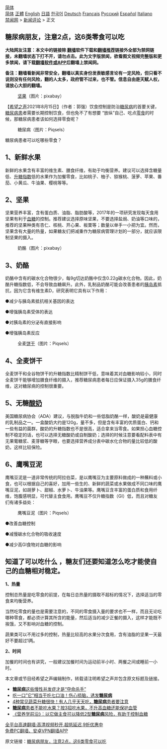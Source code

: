  <!-- 面包屑导航 --> <div class="breadcrumb"><!-- GTranslate: https://gtranslate.io/ -->  <div class="switcher notranslate">  <div class="selected">  <a href="#" onclick="return false;"> 简体</a>  </div>  <div class="option">  <a href="https://www.bannedbook.org" onclick="doGTranslate('zh-CN|zh-CN');jQuery('div.switcher div.selected a').html(jQuery(this).html());return false;" title="简体中文" class="nturl selected"> 简体</a>  <a href="https://www.bannedbook.org/zh-tw/" onclick="doGTranslate('zh-CN|zh-TW');jQuery('div.switcher div.selected a').html(jQuery(this).html());return false;" title="繁體中文" class="nturl"> 正體</a>  <a href="https://www.bannedbook.org/en/" onclick="doGTranslate('zh-CN|en');jQuery('div.switcher div.selected a').html(jQuery(this).html());return false;" title="English" class="nturl"> English</a>  <a href="https://www.bannedbook.org/ja/" onclick="doGTranslate('zh-CN|ja');jQuery('div.switcher div.selected a').html(jQuery(this).html());return false;" title="日本語" class="nturl"> 日語</a>  <a href="https://www.bannedbook.org/ko/" onclick="doGTranslate('zh-CN|ko');jQuery('div.switcher div.selected a').html(jQuery(this).html());return false;" title="한국어" class="nturl"> 한국어</a>  <a href="https://www.bannedbook.org/de/" onclick="doGTranslate('zh-CN|de');jQuery('div.switcher div.selected a').html(jQuery(this).html());return false;" title="Deutsch" class="nturl"> Deutsch</a>  <a href="https://www.bannedbook.org/fr/" onclick="doGTranslate('zh-CN|fr');jQuery('div.switcher div.selected a').html(jQuery(this).html());return false;" title="Français" class="nturl"> Français</a>  <a href="https://www.bannedbook.org/ru/" onclick="doGTranslate('zh-CN|ru');jQuery('div.switcher div.selected a').html(jQuery(this).html());return false;" title="Русский" class="nturl"> Русский</a>  <a href="https://www.bannedbook.org/es/" onclick="doGTranslate('zh-CN|es');jQuery('div.switcher div.selected a').html(jQuery(this).html());return false;" title="Español" class="nturl"> Español</a>  <a href="https://www.bannedbook.org/it/" onclick="doGTranslate('zh-CN|it');jQuery('div.switcher div.selected a').html(jQuery(this).html());return false;" title="Italiano" class="nturl"> Italiano</a>  </div>  </div>      <div class='breadcrumb-sub'><!-- Breadcrumb NavXT 6.3.0 --> <a href="https://www.bannedbook.org/" class="home">禁闻网</a> &gt; <a href="https://www.bannedbook.org/bnews/comments/" class="category">新闻评论</a> &gt; 正文</div></div><h2>糖尿病朋友，注意2点，这6类零食可以吃</h2> <p class="notice"><b>大陆网友注意：本文中的链接除 <a href="https://github.com/bannedbook/fanqiang" >翻墙</a>软件下载和<a href="https://github.com/killgcd/justmysocks/blob/master/README.md">翻墙推荐</a>链接外全部为禁网链接，未翻墙状态下打不开，请勿点击。此为文字版禁闻，欲看图文视频完整版和更多禁闻，请下载<a href="https://github.com/bannedbook/fanqiang">翻墙软件或APP</a>后翻墙上禁闻网。</p><p>备注：翻墙看新闻非常安全，翻墙以真实身份发表敏感言论有一定风险，但只看不说则没有任何风险，翻的人太多，政府管不过来，也不管。信息自由是天赋人权，请放心大胆的翻墙。</b></p>  <div class="entry"> <figure> <p><figcaption><a href="https://www.bannedbook.org/bnews/tag/%E5%9D%9A%E6%9E%9C/" class="st_tag internal_tag" rel="tag" title="标签 坚果 下的日志">坚果</a>（图片：pixabay）	</figcaption></figure> <p>【<span class='wp_keywordlink_affiliate'><a href="https://www.soundofhope.org" title="希望之声" target="_blank">希望之声</a></span>2021年8月15日】（作者：郭强）饮食控制是防治<a href="https://www.bannedbook.org/bnews/tag/%e7%b3%96%e5%b0%bf%e7%97%85/" class="st_tag internal_tag" rel="tag" title="标签 糖尿病 下的日志">糖尿病</a>的首要关键，<a href="https://www.bannedbook.org/bnews/tag/%E7%B3%96%E5%B0%BF%E7%97%85%E6%82%A3/" class="st_tag internal_tag" rel="tag" title="标签 糖尿病患 下的日志">糖尿病患</a>者需要长期控制饮食，但也免不了有想要 “放纵”自己、吃点<a href="https://www.bannedbook.org/bnews/tag/%E9%9B%B6%E9%A3%9F/" class="st_tag internal_tag" rel="tag" title="标签 零食 下的日志">零食</a>的时候，那糖尿病患者该如何选择零食呢？</p> <figure><figcaption>糖尿病（图片：Piqsels）</figcaption></figure> <p>糖尿病患者可以吃哪些零食？</p> <h2>1、新鲜水果</h2> <p>新鲜的水果含有丰富的维生素、膳食纤维，有助于均衡营养。建议可以选择含糖量低、<a href="https://www.bannedbook.org/bnews/tag/%E5%8D%87%E7%B3%96%E6%8C%87%E6%95%B0/" class="st_tag internal_tag" rel="tag" title="标签 升糖指数 下的日志">升糖指数</a>低的水果作为加餐零食，比如桃子、柚子、猕猴桃、菠萝、苹果、番茄、小黄瓜、牛油果、樱桃等等。</p> <h2>2、坚果</h2> <p>坚果营养丰富，含有蛋白质、油脂、脂肪酸等，2017年的一项研究发现每天食用坚果有利于<a href="https://www.bannedbook.org/bnews/tag/%e8%a1%80%e7%b3%96/" class="st_tag internal_tag" rel="tag" title="标签 血糖 下的日志">血糖</a>的控制。推荐建议选择原味坚果，不要选择盐焗、奶油等口味的，推荐的坚果种类有杏仁、核桃、开心果、板栗等；数量以单手一小把为宜。然而，坚果含有大量的热量，如果糖友们把减重作为糖尿病管理计划的一部分，就应该限制坚果的摄入。</p> <figure><figcaption>奶酪（图片：pixabay）</figcaption></figure> <h2>3、奶酪</h2> <p>奶酪中含有的碳水化合物很少，每9g切达奶酪中仅含0.22g碳水化合物。因此，奶酪升糖指数低，不会导致血糖飙升。此外，乳制品奶酪可能会改善患者的<a href="https://www.bannedbook.org/bnews/tag/%E8%83%B0%E5%B2%9B%E7%B4%A0/" class="st_tag internal_tag" rel="tag" title="标签 胰岛素 下的日志">胰岛素</a>抵抗，因为它含有维生素D，研究表明它具有以下作用：</p> <p>●减少与胰岛素抵抗相关基因的表达</p>  <p>●增强胰岛素受体的表达</p> <p>●对胰岛素的分泌有直接影响</p> <p>●增强胰岛素反应</p> <figure><figcaption>全麦<a href="https://www.bannedbook.org/bnews/tag/%E9%A5%BC%E5%B9%B2/" class="st_tag internal_tag" rel="tag" title="标签 饼干 下的日志">饼干</a>（图片：Piqsels）</figcaption></figure> <h2>4、全麦饼干</h2> <p>全麦饼干和全谷物饼干的升糖指数比精制饼干低，意味着其对血糖影响较小，同时全麦饼干能够增加膳食纤维的摄入，推荐糖尿病患者每日应保证摄入35g的膳食纤维，这对糖尿病的控制很重要。</p> <h2>5、无糖<a href="https://www.bannedbook.org/bnews/tag/%e9%85%b8%e5%a5%b6/" class="st_tag internal_tag" rel="tag" title="标签 酸奶 下的日志">酸奶</a></h2> <p>美国糖尿病协会（ADA）建议，与脱脂牛奶和一些低脂奶酪一样，酸奶是最健康的乳制品之一。一盒酸奶大约是120g，量不多，但是含有丰富的优质蛋白、钙和一些有益的菌群。酸奶的升糖指数也不是很高，适合拿来当零食。如果担心血糖控制不稳定的话，也可以选择无糖酸奶或自制酸奶；选择的时候注意要看配料表中有无果葡糖浆、麦芽糖等字眼，也要选择营养成分表中碳水化合物的量比较低的酸奶，这样比较保险。</p> <h2>6、鹰嘴豆泥</h2> <p>鹰嘴豆泥是一道非常传统的阿拉伯菜，是以鹰嘴豆为主要原料做成的一种蘸料或小食，也可以根据自己的喜好，加用一些生的、新鲜的蔬菜或水果做成不同口味的鹰嘴豆泥，如胡萝卜、甜椒、水萝卜、牛油果等。鹰嘴豆含丰富的蛋白质和食用纤维，饱腹感明显，可代替主食食用。鹰嘴豆不仅升糖指数（GI）低，而且对糖友们有诸多益处：</p>  <figure><figcaption>鹰嘴豆泥（图片：Piqsels）</figcaption></figure> <p>●改善血糖控制</p> <p>●减慢碳水化合物的吸收速度</p> <p>●减少高GI食物对血糖的影响</p> <h2>知道了可以吃什么 ，糖友们还要知道怎么吃才能使自己的血糖相对稳定。</h2> <p><strong>1、热量</strong></p> <p>控制总热量是吃零食的前提，在每日总热量的摄取不超标的情况下，选择适当的零食来均衡营养。</p> <p>当然吃零食的量也是需要注意的，不同的零食摄入量的要求也不一样，而且无论吃哪种零食，都必须计算其所含的能量，然后适当的减少正餐的摄入，这样才能既不挨饿，又不影响对血糖的控制。</p>  <p>蔬果类可以不用过多的控制，热量比较高的水果分次食用，含有油脂的坚果一天最好不要超过1两。</p> <p><strong>2、时间</strong></p> <p>加餐的时间也有讲究，一般建议加餐时间为运动前半小时、两餐之间或睡前一小时。</p> <p>本文章或节目经希望之声编辑制作，转载请注明希望之声并包含原文标题及链接。 </p> <ul class='op-related-articles' title='相关阅读'> <li><a href='https://www.bannedbook.org/bnews/comments/20210814/1605963.html' target='_blank'><b>糖尿病</b>这些慢性并发症才是“夺命杀手”</a></li> <li><a href='https://www.bannedbook.org/bnews/health/20210810/1603708.html' target='_blank'>吃一口”它”相当于吃七口油！伤心损脑，诱发<b>糖尿病</b></a></li> <li><a href='https://www.bannedbook.org/bnews/health/20210806/1601251.html' target='_blank'>4种常见蔬菜升糖很快！有人几乎天天吃，<b>糖尿病</b>患者要注意</a></li> <li><a href='https://www.bannedbook.org/bnews/health/20210805/1600682.html' target='_blank'><b>糖尿病</b>患者不能吃水果？按3招吃水果，不升高血糖还能保护血管</a></li> <li><a href='https://www.bannedbook.org/bnews/health/20210805/1600641.html' target='_blank'>《营养学前沿》：以它做主食可以降低2型<b>糖尿病</b>风险，有助于控制血糖</a></li> </ul> <p class="texttj"> <a href="https://github.com/bannedbook/fanqiang/wiki/V2ray%E6%9C%BA%E5%9C%BA" target="_blank">全平台高速翻墙:高清视频秒开,超低延迟,9折优惠中</a><br/> <a href="https://github.com/bannedbook/fanqiang/wiki/%E7%A6%81%E9%97%BB%E7%BD%91%E5%AE%89%E5%8D%93%E7%BF%BB%E5%A2%99%E6%96%B0%E9%97%BBAPP" target="_blank">免费PC翻墙、安卓VPN翻墙APP</a></p><p>原文链接：<a class="src_link"  href="https://www.soundofhope.org/post/533003" target="_blank">糖尿病朋友，注意2点，这6类零食可以吃</a></p> <a name='sharetosocial'></a>  <div style="margin-bottom:5px;padding-bottom:5px;clear:both"> <div id="archive-pix-1" class="banner-ads"> <!-- AuctionX Display platform tag START --> <div id="26318x728x90x621x_ADSLOT2" clicktrack="%%CLICK_URL_ESC%%"></div> <!-- AuctionX Display platform tag END --> </div> <div id="archive-pix-2" class="banner-ads"> <!-- AuctionX Display platform tag START --> <div id="26315x300x250x621x_ADSLOT2" clicktrack="%%CLICK_URL_ESC%%"></div> <!-- AuctionX Display platform tag END --> </div> </div>  <div id="archive-pix-1" class="banner-ads"> <!-- AuctionX Display platform tag START --> <div id="26318x728x90x621x_ADSLOT3" clicktrack="%%CLICK_URL_ESC%%"></div> <!-- AuctionX Display platform tag END --> </div> </div><!--END ENTRY--> 